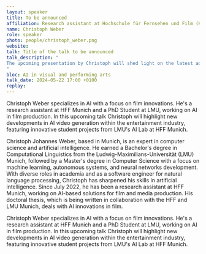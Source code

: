 ```yaml
---
layout: speaker
title: To be announced
affiliation: Research assistant at Hochschule für Fernsehen und Film (HFF) Munich and Ph.D candidate at Ludwig-Maximilians-Universität (LMU) Munich
name: Christoph Weber
role: speaker
photo: people/christoph_weber.png
website: 
talk: Title of the talk to be announced
talk_description: "
The upcoming presentation by Christoph will shed light on the latest advancements in video generation for the entertainment industry. It provides a fascinating opportunity to glimpse into the future of visual media and explore how Artificial Intelligence can fundamentally alter the way stories are told. Moreover, the lecture will also showcase innovative projects developed by students from Ludwig-Maximilians-Universität (LMU) at the AI Lab of the Hochschule für Fernsehen und Film (HFF) Munich. These projects not only offer a glimpse into cutting-edge research and development in AI but also demonstrate how these technologies are already being applied in practice to enhance film production and open up new creative avenues.
"
bloc: AI in visual and performing arts
talk_date: 2024-05-22 17:00 +0100
replay: 
---
```

Christoph Weber specializes in AI with a focus on film innovations. He's a research assistant at HFF Munich and a PhD Student at LMU, working on AI in film production.
In this upcoming talk Christoph will highlight new developments in AI video generation within the entertainment industry, featuring innovative student projects from LMU's AI Lab at HFF Munich.

Christoph Johannes Weber, based in Munich, is an expert in computer science and artificial intelligence. He earned a Bachelor's degree in Computational Linguistics from the Ludwig-Maximilians-Universität (LMU) Munich, followed by a Master's degree in Computer Science with a focus on machine learning, autonomous systems, and neural networks development. With diverse roles in academia and as a software engineer for natural language processing, Christoph has sharpened his skills in artificial intelligence. Since July 2022, he has been a research assistant at HFF Munich, working on AI-based solutions for film and media production. His doctoral thesis, which is being written in collaboration with the HFF and LMU Munich, deals with AI innovations in film.

Christoph Weber specializes in AI with a focus on film innovations. He's a research assistant at HFF Munich and a PhD Student at LMU, working on AI in film production.
In this upcoming talk Christoph will highlight new developments in AI video generation within the entertainment industry, featuring innovative student projects from LMU's AI Lab at HFF Munich.
